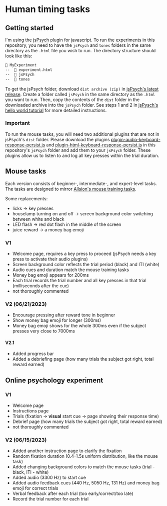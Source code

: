 # Human timing tasks
## Getting started
I'm using the [jsPsych](https://github.com/jspsych/jsPsych/tree/main) plugin for javascript. To run the experiments in this repository, you need to have the `jsPsych` and `tones` folders in the same directory as the `.html` file you wish to run. The directory structure should look like this:
```markdown
📂 MyExperiment
--  📄 experiment.html
--  📂 jsPsych
--  📂 tones
```
To get the jsPsych folder, download `dist archive (zip)` in [jsPsych's latest release](https://github.com/jspsych/jsPsych/releases). Create a folder called `jsPsych` in the same directory as the `.html` you want to run. Then, copy the contents of the `dist` folder in the downloaded archive into the `jsPsych` folder. See steps 1 and 2 in [jsPysch's hello world tutorial](https://www.jspsych.org/7.3/tutorials/hello-world/#option-2-download-and-host-jspsych) for more detailed instructions.
### Important
To run the mouse tasks, you will need two additional plugins that are not in jsPsych's `dist` folder. Please download the plugins [plugin-audio-keyboard-response-persist.js](https://github.com/pichamon2545/game/blob/main/jsPsych/plugin-audio-keyboard-response-persist.js) and [plugin-html-keyboard-response-persist.js](https://github.com/pichamon2545/game/blob/main/jsPsych/plugin-html-keyboard-response-persist.js) in this repository's `jsPsych` folder and add them to your `jsPsych` folder. These plugins allow us to listen to and log all key presses within the trial duration.

## Mouse tasks
Each version consists of beginner-, intermediate-, and expert-level tasks. The tasks are designed to mirror [Allsion's mouse training tasks](https://elifesciences.org/articles/62583#s4).   

Some replacements:
- licks -> key presses
- houselamp turning on and off -> screen background color switching between white and black
- LED flash -> red dot flash in the middle of the screen
- juice reward -> a money bag emoji
### V1
- Welcome page, requires a key press to proceed (jsPsych needs a key press to activate their audio plugins)
- Screen background color reflects the trial period (black) and ITI (white)
- Audio cues and duration match the mouse training tasks
- Money bag emoji appears for 200ms
- Each trial records the trial number and all key presses in that trial (milliseconds after the cue)
- not thoroughly commented
### V2 (06/21/2023)
- Encourage pressing after reward tone in beginner
- Show money bag emoji for longer (300ms)
- Money bag emoji shows for the whole 300ms even if the subject presses very close to 7000ms
#### V2.1
- Added progress bar
- Added a debriefing page (how many trials the subject got right, total reward earned)
## Online psychology experiment
### V1
- Welcome page
- Instructions page
- Trials (fixation -> **visual** start cue -> page showing their response time)
- Debrief page (how many trials the subject got right, total reward earned)
- not thoroughly commented
### V2 (06/15/2023)
- Added another instruction page to clarify the fixation
- Random fixation duration (0.4-1.5s uniform distribution, like the mouse task)
- Added changing background colors to match the mouse tasks (trial - black, ITI - white)
- Added audio (3300 Hz) to start cue
- Added audio feedback cues (440 Hz, 5050 Hz, 131 Hz) and money bag emoji for correct trials
- Verbal feedback after each trial (too early/correct/too late)
- Record the trial number for each trial
